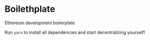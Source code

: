 # Boilethplate

Ethereum development boilerplate

Run `yarn` to install all dependencies and start decentralizing yourself!
